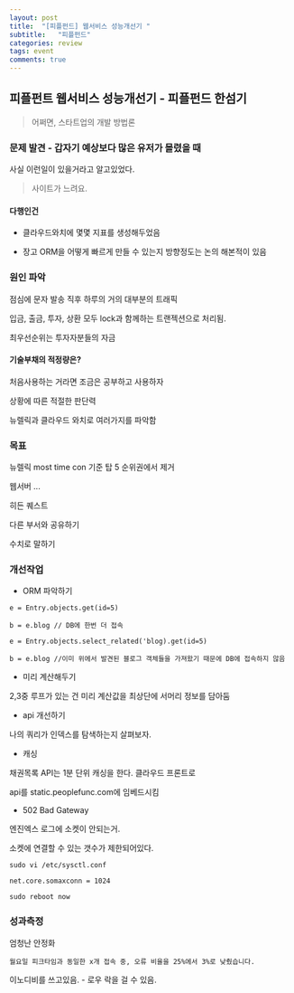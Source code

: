 ```yaml
---
layout: post
title:  "[피플펀드] 웹서비스 성능개선기 "
subtitle:   "피플펀드"
categories: review
tags: event
comments: true
---
```


## 피플펀트 웹서비스 성능개선기 - 피플펀드 한섬기

> 어쩌면, 스타트업의 개발 방법론

### 문제 발견 - 갑자기 예상보다 많은 유저가 몰렸을 때

사실 이런일이 있을거라고 알고있었다.

> 사이트가 느려요.

#### 다행인건

- 클라우드와치에 몇몇 지표를 생성해두었음

- 장고 ORM을 어떻게 빠르게 만들 수 있는지 방향정도는 논의 해본적이 있음

### 원인 파악

점심에 문자 발송 직후 하루의 거의 대부분의 트래픽

입금, 출금, 투자, 상환 모두 lock과 함께하는 트랜젝션으로 처리됨.

최우선순위는 투자자분들의 자금

#### 기술부채의 적정량은?

처음사용하는 거라면 조금은 공부하고 사용하자

상황에 따른 적절한 판단력

뉴렐릭과 클라우드 와치로 여러가지를 파악함

### 목표

뉴렐릭 most time con 기준 탑 5 순위권에서 제거

웹서버 ...

히든 퀘스트

다른 부서와 공유하기

수치로 말하기

### 개선작업

- ORM 파악하기

```
e = Entry.objects.get(id=5)

b = e.blog // DB에 한번 더 접속

e = Entry.objects.select_related('blog).get(id=5)

b = e.blog //이미 위에서 발견된 블로그 객체들을 가져왔기 때문에 DB에 접속하지 않음

```

- 미리 계산해두기

2,3중 루프가 있는 건 미리 계산값을 최상단에 서머리 정보를 담아둠

- api 개선하기

나의 쿼리가 인덱스를 탐색하는지 살펴보자.

- 캐싱

채권목록 API는 1분 단위 캐싱을 한다. 클라우드 프론트로

api를 static.peoplefunc.com에 임베드시킴

- 502 Bad Gateway

엔진엑스 로그에 소켓이 안되는거.

소켓에 연결할 수 있는 갯수가 제한되어있다.

```
sudo vi /etc/sysctl.conf

net.core.somaxconn = 1024

sudo reboot now

```

### 성과측정

엄청난 안정화

`월요일 피크타임과 동일한 x개 접속 중, 오류 비율을 25%에서 3%로 낮췄습니다.`

이노디비를 쓰고있음. - 로우 락을 걸 수 있음.
